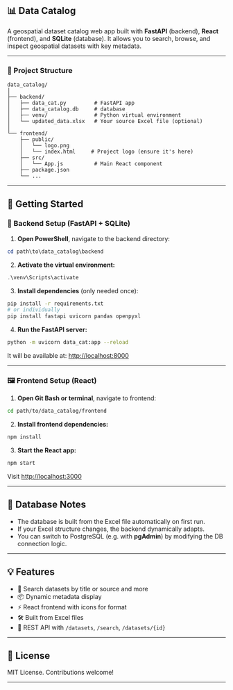 
## 📊 Data Catalog

A geospatial dataset catalog web app built with **FastAPI** (backend), **React** (frontend), and **SQLite** (database). It allows you to search, browse, and inspect geospatial datasets with key metadata.

---

### 📁 Project Structure

```
data_catalog/
│
├── backend/
│   ├── data_cat.py         # FastAPI app
│   ├── data_catalog.db     # database
│   ├── venv/               # Python virtual environment
│   └── updated_data.xlsx   # Your source Excel file (optional)
│
└── frontend/
    ├── public/
    │   └── logo.png   
    │   └── index.html     # Project logo (ensure it's here)
    ├── src/
    │   └── App.js          # Main React component
    ├── package.json
    └── ...
```

---

## 🚀 Getting Started

### 🔧 Backend Setup (FastAPI + SQLite)

1. **Open PowerShell**, navigate to the backend directory:

```powershell
cd path\to\data_catalog\backend
```

2. **Activate the virtual environment:**

```powershell
.\venv\Scripts\activate
```

3. **Install dependencies** (only needed once):

```bash
pip install -r requirements.txt
# or individually
pip install fastapi uvicorn pandas openpyxl
```

4. **Run the FastAPI server:**

```bash
python -m uvicorn data_cat:app --reload
```

It will be available at: [http://localhost:8000](http://localhost:8000)

---

### 🖼 Frontend Setup (React)

1. **Open Git Bash or terminal**, navigate to frontend:

```bash
cd path/to/data_catalog/frontend
```

2. **Install frontend dependencies:**

```bash
npm install
```

3. **Start the React app:**

```bash
npm start
```

Visit [http://localhost:3000](http://localhost:3000)

---

## 💾 Database Notes

* The database is built from the Excel file automatically on first run.
* If your Excel structure changes, the backend dynamically adapts.
* You can switch to PostgreSQL (e.g. with **pgAdmin**) by modifying the DB connection logic.

---

## 💡 Features

* 🔎 Search datasets by title or source and more
* 📦 Dynamic metadata display
* ⚡ React frontend with icons for format
* 🛠 Built from Excel files
* 📡 REST API with `/datasets`, `/search`, `/datasets/{id}`



---

## 📄 License

MIT License. Contributions welcome!

---
